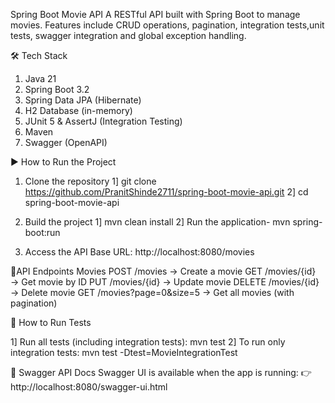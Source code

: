 Spring Boot Movie API
A RESTful API built with Spring Boot to manage movies. Features include CRUD operations, pagination, integration tests,unit tests, swagger integration and global exception handling.

🛠 Tech Stack
1. Java 21
2. Spring Boot 3.2
3. Spring Data JPA (Hibernate)
4. H2 Database (in-memory)
5. JUnit 5 & AssertJ (Integration Testing)
6. Maven
7. Swagger (OpenAPI)

▶️ How to Run the Project
1. Clone the repository
1] git clone https://github.com/PranitShinde2711/spring-boot-movie-api.git
2] cd spring-boot-movie-api

2. Build the project
1] mvn clean install
2] Run the application-  mvn spring-boot:run

3. Access the API
Base URL:  http://localhost:8080/movies

📖API Endpoints
Movies
POST /movies → Create a movie
GET /movies/{id} → Get movie by ID
PUT /movies/{id} → Update movie
DELETE /movies/{id} → Delete movie
GET /movies?page=0&size=5 → Get all movies (with pagination)

🧪 How to Run Tests

1] Run all tests (including integration tests): mvn test
2] To run only integration tests:  mvn test -Dtest=MovieIntegrationTest

📑 Swagger API Docs
Swagger UI is available when the app is running:
👉 http://localhost:8080/swagger-ui.html
